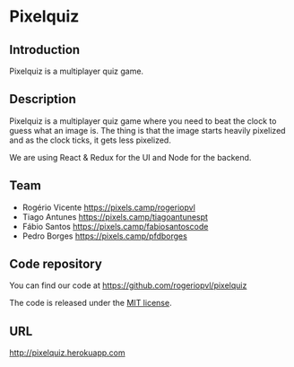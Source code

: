 # Pixelquiz

## Introduction

Pixelquiz is a multiplayer quiz game.

## Description

Pixelquiz is a multiplayer quiz game where you need to beat the clock to guess what an image is. The thing is that the image starts heavily pixelized and as the clock ticks, it gets less pixelized.

We are using React & Redux for the UI and Node for the backend.

## Team

 * Rogério Vicente https://pixels.camp/rogeriopvl
 * Tiago Antunes https://pixels.camp/tiagoantunespt
 * Fábio Santos https://pixels.camp/fabiosantoscode
 * Pedro Borges https://pixels.camp/pfdborges

## Code repository

You can find our code at https://github.com/rogeriopvl/pixelquiz

The code is released under the [MIT license](https://opensource.org/licenses/MIT).

## URL 

http://pixelquiz.herokuapp.com
